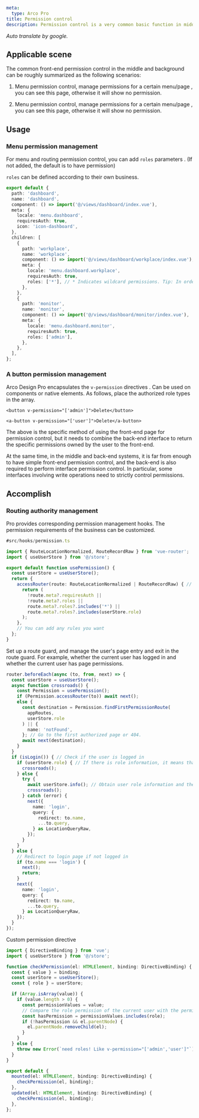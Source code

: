 ```yaml
meta:
  type: Arco Pro
title: Permission control
description: Permission control is a very common basic function in middle and background scenarios. In v2.2.0, the permission control function was integrated into Arco Design Pro
```
*Auto translate by google.*

## Applicable scene

The common front-end permission control in the middle and background can be roughly summarized as the following scenarios:

1. Menu permission control, manage permissions for a certain menu/page , you can see this page, otherwise it will show no permission.

[//]: # (![]&#40;http://p1-arco.byteimg.com/tos-cn-i-uwbnlip3yd/116622141d7b228ad2259c81cd32d095.gif~tplv-uwbnlip3yd-3.awebp&#41;)

2. Menu permission control, manage permissions for a certain menu/page , you can see this page, otherwise it will show no permission.


[//]: # (![]&#40;http://p1-arco.byteimg.com/tos-cn-i-uwbnlip3yd/7b410fa5dad6e47665c264fae910c0c8.gif~tplv-uwbnlip3yd-3.awebp&#41;)


## Usage

### Menu permission management

For menu and routing permission control, you can add `roles` parameters . (If not added, the default is to have permission)

`roles` can be defined according to their own business.


```ts
export default {
  path: 'dashboard',
  name: 'dashboard',
  component: () => import('@/views/dashboard/index.vue'),
  meta: {
    locale: 'menu.dashboard',
    requiresAuth: true,
    icon: 'icon-dashboard',
  },
  children: [
    {
      path: 'workplace',
      name: 'workplace',
      component: () => import('@/views/dashboard/workplace/index.vue'),
      meta: {
        locale: 'menu.dashboard.workplace',
        requiresAuth: true,
        roles: ['*'], // * Indicates wildcard permissions. Tip: In order to write less code, you can also not define this field.
      },
    },
    {
      path: 'monitor',
      name: 'monitor',
      component: () => import('@/views/dashboard/monitor/index.vue'),
      meta: {
        locale: 'menu.dashboard.monitor',
        requiresAuth: true,
        roles: ['admin'],
      },
    },
  ],
};
```

### A button permission management

Arco Design Pro encapsulates the `v-permission` directives . Can be used on components or native elements.
As follows, place the authorized role types in the array.

```vue
<button v-permission="['admin']">Delete</button>

<a-button v-permission="['user']">Delete</a-button>
```

The above is the specific method of using the front-end page for permission control, but it needs to combine the back-end interface to return the specific permissions owned by the user to the front-end.

At the same time, in the middle and back-end systems, it is far from enough to have simple front-end permission control, and the back-end is also required to perform interface permission control. In particular, some interfaces involving write operations need to strictly control permissions.

## Accomplish

### Routing authority management

Pro provides corresponding permission management hooks. The permission requirements of the business can be customized.

```ts
#src/hooks/permission.ts

import { RouteLocationNormalized, RouteRecordRaw } from 'vue-router';
import { useUserStore } from '@/store';

export default function usePermission() {
  const userStore = useUserStore();
  return {
    accessRouter(route: RouteLocationNormalized | RouteRecordRaw) { // Determine whether the current user has permission to the route
      return (
        !route.meta?.requiresAuth ||
        !route.meta?.roles ||
        route.meta?.roles?.includes('*') ||
        route.meta?.roles?.includes(userStore.role)
      );
    },
    // You can add any rules you want
  };
}
```

Set up a route guard, and manage the user's page entry and exit in the route guard. For example, whether the current user has logged in and whether the current user has page permissions.

``` ts
router.beforeEach(async (to, from, next) => {
  const userStore = useUserStore();
  async function crossroads() {
    const Permission = usePermission();
    if (Permission.accessRouter(to)) await next();
    else {
      const destination = Permission.findFirstPermissionRoute(
        appRoutes,
        userStore.role
      ) || {
        name: 'notFound',
      }; // Go to the first authorized page or 404.
      await next(destination);
    }
  }
  if (isLogin()) { // Check if the user is logged in
    if (userStore.role) { // If there is role information, it means that the current user has logged in and obtained user information.
      crossroads();
    } else {
      try {
        await userStore.info(); // Obtain user role information and then perform subsequent jump processing
        crossroads();
      } catch (error) {
        next({
          name: 'login',
          query: {
            redirect: to.name,
            ...to.query,
          } as LocationQueryRaw,
        });
      }
    }
  } else {
    // Redirect to login page if not logged in
    if (to.name === 'login') {
      next();
      return;
    }
    next({
      name: 'login',
      query: {
        redirect: to.name,
        ...to.query,
      } as LocationQueryRaw,
    });
  }
});
```

Custom permission directive

```ts
import { DirectiveBinding } from 'vue';
import { useUserStore } from '@/store';

function checkPermission(el: HTMLElement, binding: DirectiveBinding) {
  const { value } = binding;
  const userStore = useUserStore();
  const { role } = userStore;

  if (Array.isArray(value)) {
    if (value.length > 0) {
      const permissionValues = value;
      // Compare the role permission of the current user with the permission type of the incoming command. If the current user does not have permission, the node deletion operation will be performed.
      const hasPermission = permissionValues.includes(role);
      if (!hasPermission && el.parentNode) {
        el.parentNode.removeChild(el);
      }
    }
  } else {
    throw new Error(`need roles! Like v-permission="['admin','user']"`);
  }
}

export default {
  mounted(el: HTMLElement, binding: DirectiveBinding) {
    checkPermission(el, binding);
  },
  updated(el: HTMLElement, binding: DirectiveBinding) {
    checkPermission(el, binding);
  },
};
```

